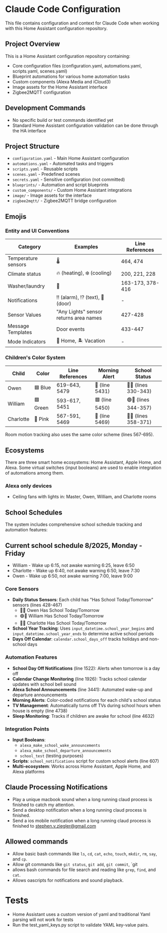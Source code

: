 # Claude Code Configuration

This file contains configuration and context for Claude Code when working with this Home Assistant configuration repository.

## Project Overview
This is a Home Assistant configuration repository containing:
- Core configuration files (configuration.yaml, automations.yaml, scripts.yaml, scenes.yaml)
- Blueprint automations for various home automation tasks
- Custom components (Alexa Media and iCloud3)
- Image assets for the Home Assistant interface
- Zigbee2MQTT configuration

## Development Commands
- No specific build or test commands identified yet
- Standard Home Assistant configuration validation can be done through the HA interface

## Project Structure
- `configuration.yaml` - Main Home Assistant configuration
- `automations.yaml` - Automated tasks and triggers
- `scripts.yaml` - Reusable scripts
- `scenes.yaml` - Predefined scenes
- `secrets.yaml` - Sensitive configuration (not committed)
- `blueprints/` - Automation and script blueprints
- `custom_components/` - Custom Home Assistant integrations
- `image/` - Image assets for the interface
- `zigbee2mqtt/` - Zigbee2MQTT bridge configuration

## Emojis

### Entity and UI Conventions

| Category | Examples | Line References |
|---------|----------|----------------|
| Temperature sensors | 🌡️ | 464, 474 |
| Climate status | 🔥 (heating), ❄️ (cooling) | 200, 221, 228 |
| Washer/laundry | 👚 | 163-173, 378-416 |
| Notifications | ‼️ (alarm), ⁉️ (text), 🚪 (door) | - |
| Sensor Values | "Any Lights" sensor returns area names | 427-428 |
| Message Templates | Door events | 433-447 |
| Mode Indicators | 🏡 Home, 🏝️ Vacation | - |

### Children's Color System

| Child | Color | Line References | Morning Alert | School Status |
|-------|-------|----------------|--------------|---------------|
| Owen | 🟦 Blue | 619-643, 5479 | 🔵 (line 5431) | 🔵📓 (lines 330-343) |
| William | 🟩 Green | 593-617, 5451 | 🟩 (line 5450) | 🟢📓 (lines 344-357) |
| Charlotte | 🩷 Pink | 567-591, 5469 | 🩷 (line 5469) | 🩷📓 (lines 358-371) |

Room motion tracking also uses the same color scheme (lines 567-695).


## Ecosystems
There are three smart home ecosystems: Home Assistant, Apple Home, and Alexa. Some virtual switches (input booleans) are used to enable integration of automations among them. 

### Alexa only devices
- Ceiling fans with lights in: Master, Owen, William, and Charlotte rooms

## School Schedules

The system includes comprehensive school schedule tracking and automation features:

## Current school schedule 8/2025, Monday - Friday
- William - Wake up 6:15, not awake warning 6:25, leave 6:50
- Charlotte - Wake up 6:40, not awake warning 6:50, leave 7:30
- Owen - Wake up 6:50, not awake warning 7:00, leave 9:00



### Core Sensors
- **Daily Status Sensors**: Each child has "Has School Today/Tomorrow" sensors (lines 428-467)
  - 🔵📓 Owen Has School Today/Tomorrow
  - 🟢📓 William Has School Today/Tomorrow  
  - 🩷📓 Charlotte Has School Today/Tomorrow
- **School Year Tracking**: Uses `input_datetime.school_year_begins` and `input_datetime.school_year_ends` to determine active school periods
- **Days Off Calendar**: `calendar.school_days_off` tracks holidays and non-school days

### Automation Features
- **School Day Off Notifications** (line 1522): Alerts when tomorrow is a day off
- **Calendar Change Monitoring** (line 1926): Tracks school calendar updates with school bell sound
- **Alexa School Announcements** (line 3441): Automated wake-up and departure announcements
- **Morning Alerts**: Color-coded notifications for each child's school status
- **TV Management**: Automatically turns off TVs during school hours when house is empty (line 4738)
- **Sleep Monitoring**: Tracks if children are awake for school (line 4632)

### Integration Points
- **Input Booleans**: 
  - `alexa_make_school_wake_announcements`
  - `alexa_make_school_departure_announcements`
  - `school_test` (testing purposes)
- **Scripts**: `school_notifications` script for custom school alerts (line 607)
- **Multi-ecosystem**: Works across Home Assistant, Apple Home, and Alexa platforms

## Claude Processing Notifications
- Play a unique macbook sound when a long running claud process is finished to catch my attention. 
- Send a desktop notification when a long running claud process is finished.
- Send a ios mobile notification when a long running claud process is finished to stephen.v.ziegler@gmail.com

## Allowed commands
- Allow basic bash commands like `ls`, `cd`, `cat`, `echo`, `touch`, `mkdir`, `rm`, `say`, and `cp`.
- Allow git commands like `git status`, `git add`, `git commit`, `git
- allows bash commands for file search and reading like `grep`, `find`, and `cat`.
- Allows oascripts for notifications and sound playback.


# Tests
- Home Assistant uses a custom version of yaml and traditional Yaml parsing will not work for tests
- Run the test_yaml_keys.py script to validate YAML key-value pairs.